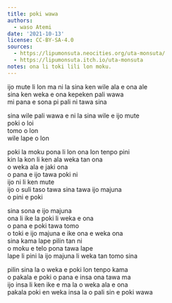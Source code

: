 ```yaml
---
title: poki wawa
authors:
  - waso Atemi
date: '2021-10-13'
license: CC-BY-SA-4.0
sources:
  - https://lipumonsuta.neocities.org/uta-monsuta/
  - https://lipumonsuta.itch.io/uta-monsuta
notes: ona li toki lili lon moku.
---
```


ijo mute li lon ma ni la sina ken wile ala e ona ale  
sina ken weka e ona kepeken pali wawa  
mi pana e sona pi pali ni tawa sina

sina wile pali wawa e ni la sina wile e ijo mute  
poki o loi  
tomo o lon  
wile lape o lon

poki la moku pona li lon ona lon tenpo pini  
kin la kon li ken ala weka tan ona  
o weka ala e jaki ona  
o pana e ijo tawa poki ni  
ijo ni li ken mute  
ijo o suli taso tawa sina tawa ijo majuna  
o pini e poki

sina sona e ijo majuna  
ona li ike la poki li weka e ona  
o pana e poki tawa tomo  
o toki e ijo majuna e ike ona e weka ona  
sina kama lape pilin tan ni  
o moku e telo pona tawa lape  
lape li pini la ijo majuna li weka tan tomo sina

pilin sina la o weka e poki lon tenpo kama  
o pakala e poki o pana e insa ona tawa ma  
ijo insa li ken ike e ma la o weka ala e ona  
pakala poki en weka insa la o pali sin e poki wawa
